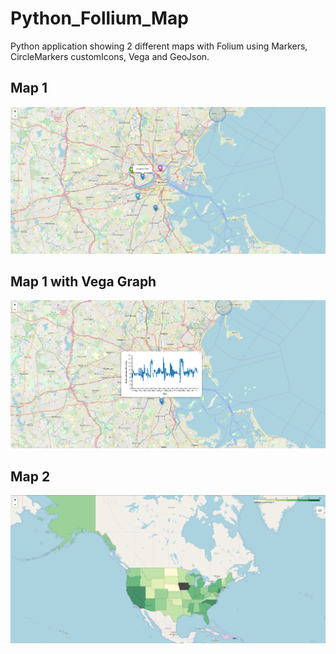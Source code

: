 # Python_Follium_Map


Python application showing 2 different maps with Folium using Markers, CircleMarkers customIcons, Vega and GeoJson.

## Map 1
![alt Map 1](images/map1.PNG "Map 1")

## Map 1 with Vega Graph
![alt Map 1](images/map1_vega.PNG "Map 1")

## Map 2
![alt Map 2](images/map2.PNG "Map 2")